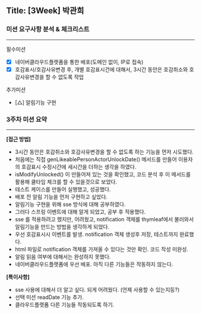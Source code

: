 ## Title: [3Week] 박관희

### 미션 요구사항 분석 & 체크리스트

---

필수미션

- [x] 네이버클라우드플랫폼을 통한 배포(도메인 없이, IP로 접속)
- [x] 호감표시/호감사유변경 후, 개별 호감표시건에 대해서, 3시간 동안은 호감취소와 호감사유변경을 할 수 없도록 작업

추가미션

- [△] 알림기능 구현



### 3주차 미션 요약

---

**[접근 방법]**

- 3시간 동안은 호감취소와 호감사유변경을 할 수 없도록 하는 기능을 먼저 시도했다.
- 처음에는 직접 genLikeablePersonActorUnlockDate() 메서드를 만들어 이용자의 호감표시 수정시간에 세시간을 더하는 생각을 하였다.
- isModifyUnlocked() 이 만들어져 있는 것을 확인했고, 코드 분석 후 이 메서드를 활용해 쿨타임 체크를 할 수 있을것으로 보았다.
- 테스트 케이스를 만들어 실행했고, 성공했다.
- 배포 전 알림 기능을 먼저 구현하고 싶었다.
- 알림기능 구현을 위해 sse 방식에 대해 공부하였다.
- 그러다 스프링 이벤트에 대해 알게 되었고, 공부 후 적용했다.
- sse 를 적용하려고 했지만, 어려웠고, notification 객체를 thymleaf에서 불러와서 알림기능을 만드는 방법을 생각하게 되었다.
- 우선 호감표시시 이벤트를 발생. notification 객체 생성후  저장, 테스트까지 완료했다.
- html 파일로 notification 객체를 가져올 수 있다는 것만 확인. 코드 작성 미완성.
- 알림 읽음 여부에 대해서는 완성하지 못했다.
- 네이버클라우드플랫폼에 우선 배포. 아직 다른 기능들은 작동하지 않는다.



**[특이사항]**

- sse 사용에 대해서 더 알고 싶다. 되게 어려웠다. (언제 사용할 수 있는지등?)
- 선택 미션 readDate 기능 추가.
- 클라우드플랫폼 다른 기능들 작동되도록 하기.